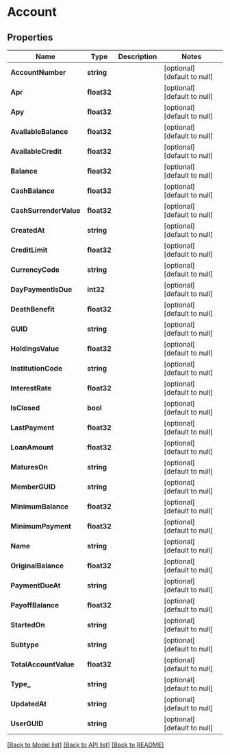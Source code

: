 # Account

## Properties
Name | Type | Description | Notes
------------ | ------------- | ------------- | -------------
**AccountNumber** | **string** |  | [optional] [default to null]
**Apr** | **float32** |  | [optional] [default to null]
**Apy** | **float32** |  | [optional] [default to null]
**AvailableBalance** | **float32** |  | [optional] [default to null]
**AvailableCredit** | **float32** |  | [optional] [default to null]
**Balance** | **float32** |  | [optional] [default to null]
**CashBalance** | **float32** |  | [optional] [default to null]
**CashSurrenderValue** | **float32** |  | [optional] [default to null]
**CreatedAt** | **string** |  | [optional] [default to null]
**CreditLimit** | **float32** |  | [optional] [default to null]
**CurrencyCode** | **string** |  | [optional] [default to null]
**DayPaymentIsDue** | **int32** |  | [optional] [default to null]
**DeathBenefit** | **float32** |  | [optional] [default to null]
**GUID** | **string** |  | [optional] [default to null]
**HoldingsValue** | **float32** |  | [optional] [default to null]
**InstitutionCode** | **string** |  | [optional] [default to null]
**InterestRate** | **float32** |  | [optional] [default to null]
**IsClosed** | **bool** |  | [optional] [default to null]
**LastPayment** | **float32** |  | [optional] [default to null]
**LoanAmount** | **float32** |  | [optional] [default to null]
**MaturesOn** | **string** |  | [optional] [default to null]
**MemberGUID** | **string** |  | [optional] [default to null]
**MinimumBalance** | **float32** |  | [optional] [default to null]
**MinimumPayment** | **float32** |  | [optional] [default to null]
**Name** | **string** |  | [optional] [default to null]
**OriginalBalance** | **float32** |  | [optional] [default to null]
**PaymentDueAt** | **string** |  | [optional] [default to null]
**PayoffBalance** | **float32** |  | [optional] [default to null]
**StartedOn** | **string** |  | [optional] [default to null]
**Subtype** | **string** |  | [optional] [default to null]
**TotalAccountValue** | **float32** |  | [optional] [default to null]
**Type_** | **string** |  | [optional] [default to null]
**UpdatedAt** | **string** |  | [optional] [default to null]
**UserGUID** | **string** |  | [optional] [default to null]

[[Back to Model list]](../README.md#documentation-for-models) [[Back to API list]](../README.md#documentation-for-api-endpoints) [[Back to README]](../README.md)


